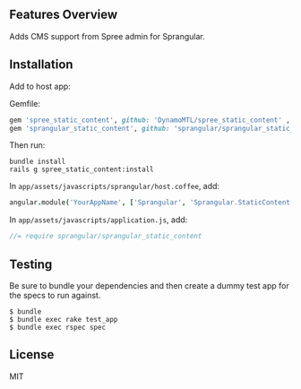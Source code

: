 ## Features Overview

Adds CMS support from Spree admin for Sprangular.

## Installation

Add to host app:

Gemfile:

```ruby
gem 'spree_static_content', github: 'DynamoMTL/spree_static_content' , branch: '2-4-stable'
gem 'sprangular_static_content', github: 'sprangular/sprangular_static_content'
```

Then run:

```shell
bundle install
rails g spree_static_content:install
```

In `app/assets/javascripts/sprangular/host.coffee`, add:

```coffeescript
angular.module('YourAppName', ['Sprangular', 'Sprangular.StaticContent'])
```

In `app/assets/javascripts/application.js`, add:

```javascript
//= require sprangular/sprangular_static_content
```

## Testing

Be sure to bundle your dependencies and then create a dummy test app for the specs to run against.

    $ bundle
    $ bundle exec rake test_app
    $ bundle exec rspec spec

## License

MIT
